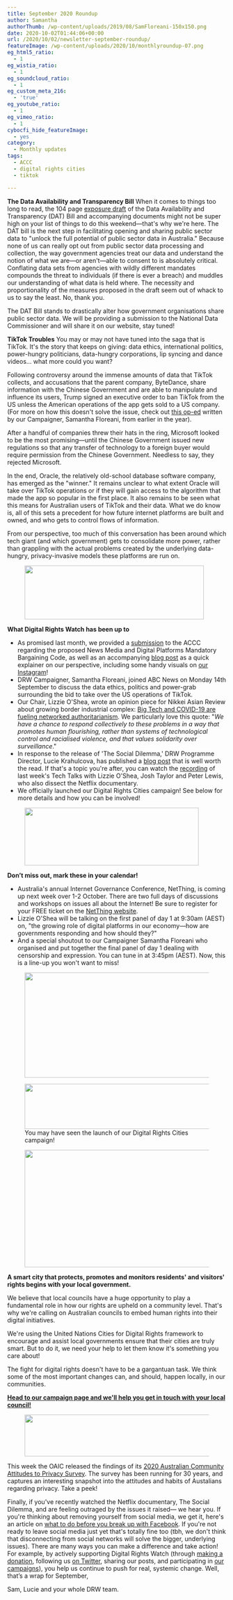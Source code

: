 ```yaml
---
title: September 2020 Roundup
author: Samantha
authorThumb: /wp-content/uploads/2019/08/SamFloreani-150x150.png
date: 2020-10-02T01:44:06+00:00
url: /2020/10/02/newsletter-september-roundup/
featureImage: /wp-content/uploads/2020/10/monthlyroundup-07.png
eg_html5_ratio:
  - 1
eg_wistia_ratio:
  - 1
eg_soundcloud_ratio:
  - 1
eg_custom_meta_216:
  - 'true'
eg_youtube_ratio:
  - 1
eg_vimeo_ratio:
  - 1
cybocfi_hide_featureImage:
  - yes
category:
  - Monthly updates
tags:
  - ACCC
  - digital rights cities
  - tiktok

---
```

**The Data Availability and Transparency Bill**
When it comes to things too long to read, the 104 page [exposure draft][1] of the Data Availability and Transparency (DAT) Bill and accompanying documents might not be super high on your list of things to do this weekend—that's why we're here.
The DAT bill is the next step in facilitating opening and sharing public sector data to "unlock the full potential of public sector data in Australia." Because none of us can really opt out from public sector data processing and collection, the way government agencies treat our data and understand the notion of what we are—or aren't—able to consent to is absolutely critical. Conflating data sets from agencies with wildly different mandates compounds the threat to individuals (if there is ever a breach) and muddles our understanding of what data is held where. The necessity and proportionality of the measures proposed in the draft seem out of whack to us to say the least. No, thank you.

The DAT Bill stands to drastically alter how government organisations share public sector data. We will be providing a submission to the National Data Commissioner and will share it on our website, stay tuned!

**TikTok Troubles**
You may or may not have tuned into the saga that is TikTok. It's the story that keeps on giving: data ethics, international politics, power-hungry politicians, data-hungry corporations, lip syncing and dance videos… what more could you want?

Following controversy around the immense amounts of data that TikTok collects, and accusations that the parent company, ByteDance, share information with the Chinese Government and are able to manipulate and influence its users, Trump signed an executive order to ban TikTok from the US unless the American operations of the app gets sold to a US company. (For more on how this doesn't solve the issue, check out [this op-ed][2] written by our Campaigner, Samantha Floreani, from earlier in the year).

After a handful of companies threw their hats in the ring, Microsoft looked to be the most promising—until the Chinese Government issued new regulations so that any transfer of technology to a foreign buyer would require permission from the Chinese Government. Needless to say, they rejected Microsoft.

In the end, Oracle, the relatively old-school database software company, has emerged as the "winner." It remains unclear to what extent Oracle will take over TikTok operations or if they will gain access to the algorithm that made the app so popular in the first place. It also remains to be seen what this means for Australian users of TikTok and their data. What we do know is, all of this sets a precedent for how future internet platforms are built and owned, and who gets to control flows of information.

From our perspective, too much of this conversation has been around which tech giant (and which government) gets to consolidate more power, rather than grappling with the actual problems created by the underlying data-hungry, privacy-invasive models these platforms are run on.

<div class="wp-block-image">
  <figure class="aligncenter size-large is-resized"><img loading="lazy" decoding="async" src="/wp-content/uploads/2020/10/Email_headers_highres-01-1024x310.png" alt="" class="wp-image-7296" width="412" height="124" srcset="/wp-content/uploads/2020/10/Email_headers_highres-01-1024x310.png 1024w, /wp-content/uploads/2020/10/Email_headers_highres-01-300x91.png 300w, /wp-content/uploads/2020/10/Email_headers_highres-01-768x233.png 768w, /wp-content/uploads/2020/10/Email_headers_highres-01.png 1376w" sizes="(max-width: 412px) 100vw, 412px" /></figure>
</div>

**What Digital Rights Watch has been up to**

  * As promised last month, we provided a [submission][3] to the ACCC regarding the proposed News Media and Digital Platforms Mandatory Bargaining Code, as well as an accompanying [blog post][4] as a quick explainer on our perspective, including some handy visuals on [our Instagram][5]!
  * DRW Campaigner, Samantha Floreani, joined ABC News on Monday 14th September to discuss the data ethics, politics and power-grab surrounding the bid to take over the US operations of TikTok.
  * Our Chair, Lizzie O'Shea, wrote an opinion piece for Nikkei Asian Review about growing border industrial complex: [Big Tech and COVID-19 are fueling networked authoritarianism][6]. We particularly love this quote: "_We have a chance to respond collectively to these problems in a way that promotes human flourishing, rather than systems of technological control and racialised violence, and that values solidarity over surveillance_."
  * In response to the release of 'The Social Dilemma,' DRW Programme Director, Lucie Krahulcova, has published a [blog post][7] that is well worth the read. If that's a topic you're after, you can watch the [recording][8] of last week's Tech Talks with Lizzie O'Shea, Josh Taylor and Peter Lewis, who also dissect the Netflix documentary.
  * We officially launched our Digital Rights Cities campaign! See below for more details and how you can be involved!

<div class="wp-block-image">
  <figure class="aligncenter size-large is-resized"><img loading="lazy" decoding="async" src="/wp-content/uploads/2020/10/Email_headers_highres-06-1024x342.png" alt="" class="wp-image-7298" width="400" height="133" srcset="/wp-content/uploads/2020/10/Email_headers_highres-06-1024x342.png 1024w, /wp-content/uploads/2020/10/Email_headers_highres-06-300x100.png 300w, /wp-content/uploads/2020/10/Email_headers_highres-06-768x257.png 768w, /wp-content/uploads/2020/10/Email_headers_highres-06.png 1250w" sizes="(max-width: 400px) 100vw, 400px" /></figure>
</div>

**Don&#8217;t miss out, mark these in your calendar!**

  * Australia's annual Internet Governance Conference, NetThing, is coming up next week over 1-2 October. There are two full days of discussions and workshops on issues all about the Internet! Be sure to register for your FREE ticket on the [NetThing website][9].
  * Lizzie O'Shea will be talking on the first panel of day 1 at 9:30am (AEST) on, "the growing role of digital platforms in our economy—how are governments responding and how should they?"
  * And a special shoutout to our Campaigner Samantha Floreani who organised and put together the final panel of day 1 dealing with censorship and expression. You can tune in at 3:45pm (AEST). Now, this is a line-up you won't want to miss!

<div class="wp-block-image">
  <figure class="aligncenter size-large is-resized"><img loading="lazy" decoding="async" src="/wp-content/uploads/2020/10/Netthing_inclusionpanel.png" alt="" class="wp-image-7299" width="484" height="242" srcset="/wp-content/uploads/2020/10/Netthing_inclusionpanel.png 1024w, /wp-content/uploads/2020/10/Netthing_inclusionpanel-300x150.png 300w, /wp-content/uploads/2020/10/Netthing_inclusionpanel-768x384.png 768w" sizes="(max-width: 484px) 100vw, 484px" /></figure>
</div>

<div class="wp-block-image">
  <figure class="aligncenter size-large is-resized"><img loading="lazy" decoding="async" src="/wp-content/uploads/2020/10/Email_headers_highres-03-1024x171.png" alt="" class="wp-image-7300" width="621" height="104" srcset="/wp-content/uploads/2020/10/Email_headers_highres-03-1024x171.png 1024w, /wp-content/uploads/2020/10/Email_headers_highres-03-300x50.png 300w, /wp-content/uploads/2020/10/Email_headers_highres-03-768x128.png 768w, /wp-content/uploads/2020/10/Email_headers_highres-03-1536x256.png 1536w, /wp-content/uploads/2020/10/Email_headers_highres-03-2048x342.png 2048w" sizes="(max-width: 621px) 100vw, 621px" /><figcaption>You may have seen the launch of our Digital Rights Cities campaign!<br /></figcaption></figure>
</div>

<div class="wp-block-image">
  <figure class="aligncenter size-large is-resized"><img loading="lazy" decoding="async" src="/wp-content/uploads/2020/10/WEB_FB_BANNER_withtext_HIGHRES-02-1024x576.png" alt="" class="wp-image-7301" width="479" height="270" srcset="/wp-content/uploads/2020/10/WEB_FB_BANNER_withtext_HIGHRES-02-1024x576.png 1024w, /wp-content/uploads/2020/10/WEB_FB_BANNER_withtext_HIGHRES-02-300x169.png 300w, /wp-content/uploads/2020/10/WEB_FB_BANNER_withtext_HIGHRES-02-768x432.png 768w, /wp-content/uploads/2020/10/WEB_FB_BANNER_withtext_HIGHRES-02-1536x864.png 1536w, /wp-content/uploads/2020/10/WEB_FB_BANNER_withtext_HIGHRES-02-2048x1152.png 2048w" sizes="(max-width: 479px) 100vw, 479px" /></figure>
</div>

**A smart city that protects, promotes and monitors residents' and visitors' rights begins with your local government.**

We believe that local councils have a huge opportunity to play a fundamental role in how our rights are upheld on a community level. That's why we're calling on Australian councils to embed human rights into their digital initiatives.

We're using the United Nations Cities for Digital Rights framework to encourage and assist local governments ensure that their cities are truly smart. But to do it, we need your help to let them know it's something you care about!

The fight for digital rights doesn't have to be a gargantuan task. We think some of the most important changes can, and should, happen locally, in our communities.

[**Head to our campaign page and we'll help you get in touch with your local council!**][10]

<div class="wp-block-image">
  <figure class="aligncenter size-large is-resized"><img loading="lazy" decoding="async" src="/wp-content/uploads/2020/10/Email_headers_highres-02-1024x171.png" alt="" class="wp-image-7302" width="579" height="96" srcset="/wp-content/uploads/2020/10/Email_headers_highres-02-1024x171.png 1024w, /wp-content/uploads/2020/10/Email_headers_highres-02-300x50.png 300w, /wp-content/uploads/2020/10/Email_headers_highres-02-768x128.png 768w, /wp-content/uploads/2020/10/Email_headers_highres-02-1536x256.png 1536w, /wp-content/uploads/2020/10/Email_headers_highres-02-2048x342.png 2048w" sizes="(max-width: 579px) 100vw, 579px" /></figure>
</div>

This week the OAIC released the findings of its [2020 Australian Community Attitudes to Privacy Survey][11]. The survey has been running for 30 years, and captures an interesting snapshot into the attitudes and habits of Austalians regarding privacy. Take a peek!

Finally, if you've recently watched the Netflix documentary, The Social Dilemma, and are feeling outraged by the issues it raised— we hear you. If you're thinking about removing yourself from social media, we get it, here's an article on [what to do before you break up with Facebook][12]. If you're not ready to leave social media just yet that's totally fine too (tbh, we don't think that disconnecting from social networks will solve the bigger, underlying issues). There are many ways you can make a difference and take action! For example, by actively supporting Digital Rights Watch (through [making a donation][13], following us [on Twitter][14], sharing our posts, and participating in [our campaigns][15]), you help us continue to push for real, systemic change.
Well, that&#8217;s a wrap for September,

Sam, Lucie and your whole DRW team.

 [1]: https://u1584542.ct.sendgrid.net/ss/c/atcYNHk4Eh2YdGnwBh-YDA2XqZ4BvKfwqMjhJ3bRLIppcYPJx_bns_axIHLV2hZHCg2HKGacmdLRmLClMiF9o4MLS-3l-_v-w1OO3Z8f-V9S3P8dawS_iO5Pvd_k9zc3eaYJKHRdfPYcMmkUKCBFaVnqppMA5v0ZnB5HhZZmjGBaHC2IbmwwEGJS8Th3xQMLQitx-Jo_ScwNBoQfQ_zGzB4I-ikq4cM32K1uYBfotHRforme0yGxFr6kiowztBrX2TemWtENJypudffxF2XC8FNKLYaSQ1aLzVpGgJrFNns/35h/THqqqrIgRbaFcZmRTaKWsQ/h0/OcJ0WXyBBQKIP4-OCNpnwLAvatAlWQ7E9MGvup9FRuA
 [2]: https://u1584542.ct.sendgrid.net/ss/c/atcYNHk4Eh2YdGnwBh-YDL2pqlARv2wBshrgOqWkXMHPoixLR5mf6lOc5b8ZdTDh__6naO2X6yIAmqMxJlil3-LzZ2nm7kQ014D6afJmoVwi7_xg0ddkae_lPTWsyaLN2R0gMIz8mE2iVD2JlVQMm04meatuT-FogkQKbsIxoLltA3kEU1FqYkR44VIPV4I1HyP6i3YpOt2phUo7TgTZRUy-JgkIw0ZMojUUgIXZXwbCasX9YV9ncoVvYuGtBiSOn21TpLRPc2jp-AQKEQ4YfoBy9X-7WpQYP9K0zwxiQ52o_jLXydsE3CmOfdaeTwOdokv4xjxqNfFwyrRfFKiuZOhlcWUQ_8yhnyUld_4Dd9z_3XFP7fYFGLaDjLzYl2qI1sKYnb2DDSBdoS0SU9hFKUX26EbXRUgH0oshnKCb31k/35h/THqqqrIgRbaFcZmRTaKWsQ/h1/RRss_nABr3rsv8EeeYFJjIhUmXz1tmH5yPjsSRWOD4c
 [3]: https://u1584542.ct.sendgrid.net/ss/c/CMxF4nARlf6wAFa1PSfv0mmZ9RIuK0LyVv5J0Wo3jtLbQYuZN58BSDpHzW6ON_XefmyGbUhlRMw2o37XHlDr1Hu2oOybR0dSQKPcDp05PRnQIM0986xLkUtAm49hUUxonawl5CkKKKN3Q4FND-qIZA9izJp3P86E0lYq9pJWapSDHSEOPOVCvGQKPH4XjRlVF1XaXKi4gOXrfBtyMRlrgUQXFCHmMUjyGJS1zhr1ZXyhxP7BXH_VjsnqNP4CaDp7D1Pz6ixpeYErTDq8OUzasFJwzU9fF7i8Gg7wZyiPDwufhj-ufYOhYFiIL8D8R1F89cUB78NKgO9H_AEQJeFLYVpfvKXAVpI-KlU2lg_rx74/35h/THqqqrIgRbaFcZmRTaKWsQ/h2/9lnS6b4aKTYdLkMn5LfzB7dWPjZLABdgx_eg5kChhho
 [4]: https://u1584542.ct.sendgrid.net/ss/c/CMxF4nARlf6wAFa1PSfv0mmZ9RIuK0LyVv5J0Wo3jtLbQYuZN58BSDpHzW6ON_Xe_Jin93oFEiss0xl3Wv5mQyzLep4TS1Bk61Crl1OOPXuMn14ii5c8JmXEo0YA77X8g2drXwuJZUcc2CnXtt_GerktYPx1WQ3k7zjwaHLiHtN4cdI6lTgUmM3pN3oTcIAllG_smse2mwywCFLRamQ8Rk9wDrtz1r7tJzsu_iVBP9dGuzoBcIfLwfMydDnOR5Cm0ObY5qP0TRbwwkhsTHR8vovYo3l-a7m4nFPMnn0tw-74QUsX9FbfEyfdqSZaDFI8dVnpIvQU_tjBtlJWyT2hI0aUtr_dBdfzkezkQNFBCQ0/35h/THqqqrIgRbaFcZmRTaKWsQ/h3/W0TYxpjkbjPDVc0SfT59CqFcICD-hKBPhmGwyflQTuc
 [5]: https://u1584542.ct.sendgrid.net/ss/c/atcYNHk4Eh2YdGnwBh-YDE-osrDsyUs4KS0eRiq-k7SjmczmnzaU6AnmsP1xH7AWxdCItM19GOboCZB9nZ6hUgcK_4FQLtE7Vo9MO52YVvdtTb5X3sLnipnfdVKl_J4AIxCd0ly5k--k-zaNJEhkvKaR7Q4KCM8ZyJ4-Wv12WR_0u1lziDntaOk-wrMZrllzOCBm_tS5uWN5Em7JHMCkGaggrNvy4-QUwubxgbBEY63IXu0bBkM5MRaIElwrpubUPGSQSI8xyTyAzRVAJxDPOQ/35h/THqqqrIgRbaFcZmRTaKWsQ/h4/qDL9aKN4X9RirfepXm4dk1ere8mXls2zqGq5EMeYypU
 [6]: https://u1584542.ct.sendgrid.net/ss/c/P8Elou2Rvc0qoMPEUZrMXVeji1rgn2bhZTfflY7dcE-egZheiRAHbLqmiezl0NtsTX9rkPDoYtbW63RNEXrfqbA54y1LAhqamMoyupPe71RRELjdyq_P6qJUtGhEaYVj58OrKmCs5o8xtKRBVjbUrWFX0fKHeOjKoFMNpeORJYYSjqsmjhrWf99XVbQoDG5ZMY-hrqo4rJ5uaFAGh2Y-3kKRqDVFNASU5GJEuEh2CjkFOTd--pyJfNpk1SOajqRwPh6Tm5FdCOifASJllVt1tlY9hfqFbhxectspfDxMnfjp7nX5CXhVXLYm7lTQnkd3cIKd7a3A2QENFF8ONfuXTg/35h/THqqqrIgRbaFcZmRTaKWsQ/h5/dHToMsR26KgLdnxWSZ2tb-O50WFse0-q_LOW08R0pSk
 [7]: https://u1584542.ct.sendgrid.net/ss/c/tTBUZwcBH_2q13Ow12s-jYjniiw5gMV66XhE3W7p8lN6lekBubVG5IgF2fldvFjVkgPXsOovzJDIjcBorrBhjmkqF1MgZaIMTxhcULmqWFGuDMMx1yRMLJhE8gddqFR_2KUS6Y1THeqOy4v1_78DP_CdtdISqDO9nCl6LeGolXEl3ePivJHs33a6n6y8s44UG2US3yUdDJklRH5i-hBwWAJqktZy3iEsf4AiyfA8Zm8KgIYCceUoRpsv597agfZh5coiH8hmeFpCrraKO9_k9D4cOl9hNdx27Kn6tTMf4Y4R_6BpL1Rl6on3ZrsIrE0n0Sm98uVrMWjPHicqSv0_yucoOXKit8hubr7JGoZ4Hko/35h/THqqqrIgRbaFcZmRTaKWsQ/h6/ujjJp8O1EmrWhymiI29jU3TQ63bfxdGc3O-iboH0qmw
 [8]: https://u1584542.ct.sendgrid.net/ss/c/P8Elou2Rvc0qoMPEUZrMXQOdkwYPfWp1lSbdBGL8OQkZBIAwRpAMXO0VP8S7qG9nNG5lCwcrbUcWp0cPDkPYnjrxbasxULctriVpbySv_gkuFSCJnv0SNxRwiIMtEC9uJskD8wVgOsdyWx3aiR8VYGHykt5T0mOnRGvzY1oyl9wcz8bZNqkiGs5xziCxp4FFe5pzUUOYrPGZW8zI0cF6iNLm2zYWbttyWutWb9lsqdwMcCARw4c-GYRz6SfbF_qVKkbIvUwJmiMhWKpO_tvtJamNfZEEeKoHxFiIxD3qBYVF_9UtaEnwpkfYJglTOOc0/35h/THqqqrIgRbaFcZmRTaKWsQ/h7/9JprRjYaOkplKNsUyP9UQaOR8V3cPK4Eu_77jEWX1Bw
 [9]: https://u1584542.ct.sendgrid.net/ss/c/atcYNHk4Eh2YdGnwBh-YDHhKSmRxDHpabaupyCgv9-SehXa-YmRWth0SDOwkyHErDx-1gSQqVJx7WByALD4goicfYDjCP337MUQHX_lVFqQo1Mphy83oTVMkSQS2DdzaIi4cFgJcjsx33r_SpzQUHV3rqlQEhgEA0S5XWINzh0wTcOgTIiRb3ggKhq1sqwnai7JGtA6MxDRo1VTk7PaJTAuy1N593m0DLkLbOXOdGEQS_afKFCi450WklCK7Caxy/35h/THqqqrIgRbaFcZmRTaKWsQ/h8/so7Y3pjN-hNIOmzmLFYmBQ96dRhPKiuRNjdhuq3GKvo
 [10]: https://u1584542.ct.sendgrid.net/ss/c/CMxF4nARlf6wAFa1PSfv0mmZ9RIuK0LyVv5J0Wo3jtL9zDCozQJIpak6JF85iW0bT7Pqf12R0Xw443jRNpS4cnm5kzCaoUlqNw9v7wvGZA9sgh7I3y3iux-ainrFNgPVnqbHf3pMtWOVB9oIZAS13a6Ajnu57F1OetJjuzVglBQq-7E30uBGAmvla5WzhaHzJn2gNneVnaLD9XogdeH4vn_wVNsGXc8nzGaPXFGRZMBG96fInxJQY1JlM97z_EBoewnZKOLhWk7m0rcN7kAlLQ/35h/THqqqrIgRbaFcZmRTaKWsQ/h10/lOXsOz8tJQURnAVX2y6VkKLjxv2J2eWBJHU2DB4XVS8
 [11]: https://u1584542.ct.sendgrid.net/ss/c/atcYNHk4Eh2YdGnwBh-YDMjy9orlly-Dbl0TusCimmM2ZPmIt1bar1kqsaxfRGn3nl829SToZtLMtpPblkvK9E6LjtDouToFN2kU65847GWeQ6zedrqgXhwhO21ycwxBOdBAdebAUuM5f3gntVx18r_0GhtEHUfzNrdmwqEfKOjXQ6OBnSygQ3hzp2OOzUxAUmi7T9tLq_8yTj2pWLDMsyk4d3Jv9BMG0FUwdMCHnrtR45FpNjpIC6_4ywm6VIoud17I158u7bVmgt8jqWYP3Mcf6BxXLiq5a27gIL6oCv1669FeAgWn4AWMAPN-g4TVzq2BZ8pWPkLfQw9Y9VRmiZJK_CGgTrKm9qaRwmpsRUn1y6uYbbqL7i4NvVlmw5XxJhVNCvrWFkk7VlNYtUG1rqfEO6610W4qhLVTZBO0ZM3Thzj1v6L5vd9nLOm7bY8f/35h/THqqqrIgRbaFcZmRTaKWsQ/h11/_3GJ2j4qLOK3CmOugildxJfY6qSQ-MtPkVUa1OgwgLc
 [12]: https://u1584542.ct.sendgrid.net/ss/c/tTBUZwcBH_2q13Ow12s-jSVH9WXMSkxQ2NiCSK4XGtuSrIQ1JUd624HhOFykJt615nfTdeairYL5TsbqmZtwfs8j_ychpAowTjTX3QMVXv-lkkfzlwo9RzbhTORxE5hOucbip4jq76S9Ibbi1SiapgAmB2pKxMeMrLg2enDwaQvvqs_sDa2r15Y4N_LH3O3Aho8EG860E7cOqN_lXuWyQmNyaQ1k7ZOykl0x69qTbUMSvTUobMSLZyzSMkCk1-62xShz0q4palzcCt6f8WIJO07JxsBNJL9kUw95RaUWJT4/35h/THqqqrIgRbaFcZmRTaKWsQ/h12/bscloAtPGQoo0Q0Y62X0ja63HF6BR25mPDHvq45k5ac
 [13]: https://u1584542.ct.sendgrid.net/ss/c/CMxF4nARlf6wAFa1PSfv0mmZ9RIuK0LyVv5J0Wo3jtJsV6xN7tO3CeYP45h5dK3P2zEiqGNyXZOeIanGZOAWDByGxNw3bST1_mq4QxdqBBPennFoHBFTwfa05XNPHkQel8czQpUpiW-_-cl1_vhuAouDJcWlYC7N_7dSaP9bcF1d9N-uk9cSYwknqaz8AQM_PvuEzqmgM7G3-geJKwKEXdH1eg7ibop39zzk1EfPNKZP7cjEe9MxbKQCKzWi8wuLya5sJuXt6xakMqwoX7a6Gg/35h/THqqqrIgRbaFcZmRTaKWsQ/h13/lqYPozdOLlSaA0WnPJMv8LBtORkiXaJbFN_oExhHgfg
 [14]: https://u1584542.ct.sendgrid.net/ss/c/dSCQfi9FLISmU3ZE3bfPhlSBN6XYeCKzaLLHWVkJ-A--sWVcZ32Mid_yyN035Y6hXhUnnEc_Jwr_9rVOvRhBO14CPv-y_U6wuIKtxmoquIN1ERo40b31PATVpp17oaePOBzoRHUozPbzbbCju5Y_suAmYOkGKfZHMv3MmDNt09TkR-qZasur1JS-MXqcu6DJEm11kFuW8V0EhRzhwx5eHhLMPdlMpzCed2WpLUtF6ix5-Szr2---NUGsYm9KHFlA/35h/THqqqrIgRbaFcZmRTaKWsQ/h14/j4waQjgwbxT0ZgaG_sGpC7tPiigYxnz8vulH5056EP8
 [15]: https://u1584542.ct.sendgrid.net/ss/c/CMxF4nARlf6wAFa1PSfv0mmZ9RIuK0LyVv5J0Wo3jtIjaXna7VQQIiv_KDJSxPUM4pGsDl8U4fEqZa8C9Rp6iaO_K0CDjhLF1xfvmm6yenyXeW7UZwRaS6KfAOtTPLD1kyAbROoLrrzSj1XDv3tu19h2kAol7N4d_atcKsGi-Ud2NufGxfRPJaf_6LnTjEApduB7O0181A3oGNIpLFVW1eDzb8RClfuyQDcYLKAaOJ3VCg32eCoNGfZHn512CWjbgkvaFlF53rUJ9SRnAGsUNEy8JGvjWi80gwcwEf9Zplw/35h/THqqqrIgRbaFcZmRTaKWsQ/h15/XBgZIrCxWZMmYbT9vhQA0KMKLP463noXvveQYQqzXwM
